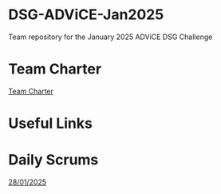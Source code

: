 # DSG-ADViCE-Jan2025
Team repository for the January 2025 ADViCE DSG Challenge

# Team Charter
[Team Charter](https://docs.google.com/document/d/10NIxLoywOi6PxWXstkijENeHCTMJ71KFLznFpf6aeVI/edit?tab=t.0#heading=h.a3yaqsgfd86r)
# Useful Links

# Daily Scrums
[28/01/2025](https://hackmd.io/OF0yfTkoTV20FVAcXTTgVQ)

